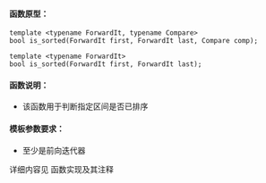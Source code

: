 
#### 函数原型：
```
template <typename ForwardIt, typename Compare>
bool is_sorted(ForwardIt first, ForwardIt last, Compare comp);

template <typename ForwardIt>
bool is_sorted(ForwardIt first, ForwardIt last);
```

#### 函数说明：
* 该函数用于判断指定区间是否已排序

#### 模板参数要求：
* 至少是前向迭代器

详细内容见 函数实现及其注释

